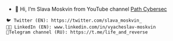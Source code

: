 - 👋 Hi, I’m Slava Moskvin from YouTube channel [Path Cybersec](https://www.youtube.com/channel/UCA_Ct-5zDEOEnlxpjtitWXQ)

~~~ 🐵 Social ~~~
🐦 Twitter (EN): https://twitter.com/slava_moskvin_
👨‍💼 LinkedIn (EN): www.linkedin.com/in/vyacheslav-moskvin
📝Telegram channel (RU): https://t.me/life_and_reverse
